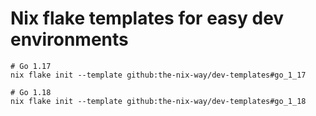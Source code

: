 # Nix flake templates for easy dev environments

```shell
# Go 1.17
nix flake init --template github:the-nix-way/dev-templates#go_1_17

# Go 1.18
nix flake init --template github:the-nix-way/dev-templates#go_1_18
```

